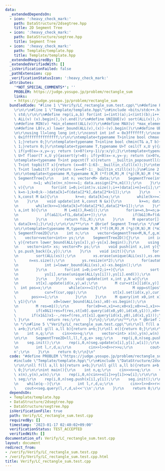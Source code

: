 ```yaml
---
data:
  _extendedDependsOn:
  - icon: ':heavy_check_mark:'
    path: DataStructure/2dsegtree.hpp
    title: 2D Segment Tree
  - icon: ':heavy_check_mark:'
    path: DataStructure/segtree.hpp
    title: Segment Tree
  - icon: ':heavy_check_mark:'
    path: Template/template.hpp
    title: Template/template.hpp
  _extendedRequiredBy: []
  _extendedVerifiedWith: []
  _isVerificationFailed: false
  _pathExtension: cpp
  _verificationStatusIcon: ':heavy_check_mark:'
  attributes:
    '*NOT_SPECIAL_COMMENTS*': ''
    PROBLEM: https://judge.yosupo.jp/problem/rectangle_sum
    links:
    - https://judge.yosupo.jp/problem/rectangle_sum
  bundledCode: "#line 1 \"Verify/LC_rectangle_sum.test.cpp\"\n#define PROBLEM \"https://judge.yosupo.jp/problem/rectangle_sum\"\
    \r\n\r\n#line 1 \"Template/template.hpp\"\n#include <bits/stdc++.h>\r\nusing namespace\
    \ std;\r\n\r\n#define rep(i,a,b) for(int i=(int)(a);i<(int)(b);i++)\r\n#define\
    \ ALL(v) (v).begin(),(v).end()\r\n#define UNIQUE(v) sort(ALL(v)),(v).erase(unique(ALL(v)),(v).end())\r\
    \n#define MIN(v) *min_element(ALL(v))\r\n#define MAX(v) *max_element(ALL(v))\r\
    \n#define LB(v,x) lower_bound(ALL(v),(x))-(v).begin()\r\n#define UB(v,x) upper_bound(ALL(v),(x))-(v).begin()\r\
    \n\r\nusing ll=long long int;\r\nconst int inf = 0x3fffffff;\r\nconst ll INF =\
    \ 0x1fffffffffffffff;\r\n\r\ntemplate<typename T>inline bool chmax(T& a,T b){if(a<b){a=b;return\
    \ 1;}return 0;}\r\ntemplate<typename T>inline bool chmin(T& a,T b){if(a>b){a=b;return\
    \ 1;}return 0;}\r\ntemplate<typename T,typename U>T ceil(T x,U y){assert(y!=0);\
    \ if(y<0)x=-x,y=-y; return (x>0?(x+y-1)/y:x/y);}\r\ntemplate<typename T,typename\
    \ U>T floor(T x,U y){assert(y!=0); if(y<0)x=-x,y=-y; return (x>0?x/y:(x-y+1)/y);}\r\
    \ntemplate<typename T>int popcnt(T x){return __builtin_popcountll(x);}\r\ntemplate<typename\
    \ T>int topbit(T x){return (x==0?-1:63-__builtin_clzll(x));}\r\ntemplate<typename\
    \ T>int lowbit(T x){return (x==0?-1:__builtin_ctzll(x));}\n#line 2 \"DataStructure/segtree.hpp\"\
    \n\r\ntemplate<typename M,typename N,M (*f)(M,M),M (*g)(M,N),M (*m1)()>struct\
    \ SegmentTree{\r\n    int n; vector<M> data;\r\n    SegmentTree(int _n=0){\r\n\
    \        n=1; while(n<_n)n<<=1; data.assign(2*n,m1());\r\n    }\r\n    void run(vector<M>&\
    \ v){\r\n        for(int i=0;i<(int)v.size();i++)data[i+n]=v[i];\r\n        for(int\
    \ k=n-1;k>0;k--)data[k]=f(data[2*k],data[2*k+1]);\r\n    }\r\n    void set(int\
    \ k,const M &x){\r\n        k+=n; data[k]=x;\r\n        while(k>>=1)data[k]=f(data[2*k],data[2*k+1]);\r\
    \n    }\r\n    void update(int k,const N &x){\r\n        k+=n; data[k]=g(data[k],x);\r\
    \n        while(k>>=1)data[k]=f(data[2*k],data[2*k+1]);\r\n    }\r\n    M query(int\
    \ a,int b){\r\n        M L=m1(),R=m1();\r\n        for(a+=n,b+=n;a<b;a>>=1,b>>=1){\r\
    \n            if(a&1)L=f(L,data[a++]);\r\n            if(b&1)R=f(data[--b],R);\r\
    \n        }\r\n        return f(L,R);\r\n    }\r\n    M operator[](const int &k)const{return\
    \ data[k+n];}\r\n};\r\n\r\n/**\r\n * @brief Segment Tree\r\n */\n#line 3 \"DataStructure/2dsegtree.hpp\"\
    \n\r\ntemplate<typename M,typename N,M (*f)(M,M),M (*g)(M,N),M (*m1)()>struct\
    \ SegmentTree2D{\r\n    int n;\r\n    vector<SegmentTree<M,N,f,g,m1>> st;\r\n\
    \    vector<vector<int>> ys;\r\n    SegmentTree2D(){}\r\n    int id(int x,int\
    \ y){return lower_bound(ALL(ys[x]),y)-ys[x].begin();}\r\n    using P=pair<int,int>;\r\
    \n    vector<int> xs; vector<P> ps;\r\n    void push(int x,int y){\r\n       \
    \ ps.push_back({x,y});\r\n    }\r\n    void init(){\r\n        for(auto& [x,y]:ps)xs.push_back(x);\r\
    \n        sort(ALL(xs));\r\n        xs.erase(unique(ALL(xs)),xs.end());\r\n  \
    \      n=xs.size();\r\n        ys.resize(n*2);\r\n        for(auto& [x,y]:ps){\r\
    \n            int i=lower_bound(ALL(xs),x)-xs.begin();\r\n            for(i+=n;i;i>>=1)ys[i].push_back(y);\r\
    \n        }\r\n        for(int i=0;i<n*2;i++){\r\n            sort(ALL(ys[i]));\r\
    \n            ys[i].erase(unique(ALL(ys[i])),ys[i].end());\r\n            st.push_back(SegmentTree<M,N,f,g,m1>(ys[i].size()));\r\
    \n        }\r\n    }\r\n    void update(int x,int y,N w){\r\n        x=(lower_bound(ALL(xs),x)-xs.begin())+n;\r\
    \n        st[x].update(id(x,y),w);\r\n        M cur=st[x][id(x,y)];\r\n      \
    \  int pos=x;\r\n        while(x>>=1){\r\n            M opp=st[pos^1].query(id(pos^1,y),id(pos^1,y+1));\r\
    \n            cur=f(cur,opp);\r\n            st[x].set(id(x,y),cur);\r\n     \
    \       pos>>=1;\r\n        }\r\n    }\r\n    M query(int x0,int x1,int y0,int\
    \ y1){\r\n        x0=lower_bound(ALL(xs),x0)-xs.begin();\r\n        x1=lower_bound(ALL(xs),x1)-xs.begin();\r\
    \n        M res=m1();\r\n        for(x0+=n,x1+=n;x0<x1;x0>>=1,x1>>=1){\r\n   \
    \         if(x0&1)res=f(res,st[x0].query(id(x0,y0),id(x0,y1))),x0++;\r\n     \
    \       if(x1&1)x1--,res=f(res,st[x1].query(id(x1,y0),id(x1,y1)));\r\n       \
    \ }\r\n        return res;\r\n    }\r\n};\r\n\r\n/**\r\n * @brief 2D Segment Tree\r\
    \n */\n#line 5 \"Verify/LC_rectangle_sum.test.cpp\"\n\r\nll f(ll a,ll b){return\
    \ a+b;}\r\nll g(ll a,ll b){return a+b;}\r\nll e(){return 0;}\r\n\r\nint main(){\r\
    \n    int n,q;\r\n    cin>>n>>q;\r\n    vector<int> x(n),y(n),w(n);\r\n    rep(i,0,n)cin>>x[i]>>y[i]>>w[i];\r\
    \n\r\n    SegmentTree2D<ll,ll,f,g,e> seg;\r\n    rep(i,0,n)seg.push(x[i],y[i]);\r\
    \n    seg.init();\r\n    rep(i,0,n)seg.update(x[i],y[i],w[i]);\r\n    while(q--){\r\
    \n        int l,r,d,u;\r\n        cin>>l>>d>>r>>u;\r\n        cout<<seg.query(l,r,d,u)<<'\\\
    n';\r\n    }\r\n    return 0;\r\n}\n"
  code: "#define PROBLEM \"https://judge.yosupo.jp/problem/rectangle_sum\"\r\n\r\n\
    #include \"Template/template.hpp\"\r\n#include \"DataStructure/2dsegtree.hpp\"\
    \r\n\r\nll f(ll a,ll b){return a+b;}\r\nll g(ll a,ll b){return a+b;}\r\nll e(){return\
    \ 0;}\r\n\r\nint main(){\r\n    int n,q;\r\n    cin>>n>>q;\r\n    vector<int>\
    \ x(n),y(n),w(n);\r\n    rep(i,0,n)cin>>x[i]>>y[i]>>w[i];\r\n\r\n    SegmentTree2D<ll,ll,f,g,e>\
    \ seg;\r\n    rep(i,0,n)seg.push(x[i],y[i]);\r\n    seg.init();\r\n    rep(i,0,n)seg.update(x[i],y[i],w[i]);\r\
    \n    while(q--){\r\n        int l,r,d,u;\r\n        cin>>l>>d>>r>>u;\r\n    \
    \    cout<<seg.query(l,r,d,u)<<'\\n';\r\n    }\r\n    return 0;\r\n}"
  dependsOn:
  - Template/template.hpp
  - DataStructure/2dsegtree.hpp
  - DataStructure/segtree.hpp
  isVerificationFile: true
  path: Verify/LC_rectangle_sum.test.cpp
  requiredBy: []
  timestamp: '2023-01-17 02:40:02+09:00'
  verificationStatus: TEST_ACCEPTED
  verifiedWith: []
documentation_of: Verify/LC_rectangle_sum.test.cpp
layout: document
redirect_from:
- /verify/Verify/LC_rectangle_sum.test.cpp
- /verify/Verify/LC_rectangle_sum.test.cpp.html
title: Verify/LC_rectangle_sum.test.cpp
---
```

